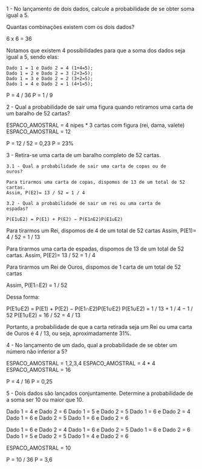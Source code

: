 1 - No lançamento de dois dados, calcule a probabilidade de se obter
soma igual a 5.

Quantas combinações existem com os dois dados?

6 x 6 = 36

Notamos que existem 4 possibilidades para que a soma dos dados seja igual a 5, sendo elas:

    Dado 1 = 1 e Dado 2 = 4 (1+4=5);
    Dado 1 = 2 e Dado 2 = 3 (2+3=5);
    Dado 1 = 3 e Dado 2 = 2 (3+2=5);
    Dado 1 = 4 e Dado 2 = 1 (4+1=5);

P = 4 / 36
P = 1 / 9

2 - Qual a probabilidade de sair uma figura quando retiramos uma
carta de um baralho de 52 cartas?

ESPACO_AMOSTRAL = 4 nipes \* 3 cartas com figura (rei, dama, valete)
ESPACO_AMOSTRAL = 12

P = 12 / 52 = 0,23
P = 23%

3 - Retira-se uma carta de um baralho completo de 52 cartas.

    3.1 - Qual a probabilidade de sair uma carta de copas ou de
    ouros?

    Para tirarmos uma carta de copas, dispomos de 13 de um total de 52 cartas.
    Assim, P(E2)= 13 / 52 = 1 / 4

    3.2 - Qual a probabilidade de sair um rei ou uma carta de
    espadas?

`P(E1∪E2) = P(E1) + P(E2) − P(E1∩E2)P(E1∪E2)`

Para tirarmos um Rei, dispomos de 4 de um total de 52 cartas
Assim, P(E1)= 4 / 52 = 1 / 13

Para tirarmos uma carta de espadas, dispomos de 13 de um total de 52 cartas.
Assim, P(E2)= 13 / 52 = 1 / 4

Para tirarmos um Rei de Ouros, dispomos de 1 carta de um total de 52 cartas

Assim, P(E1∩E2) = 1 / 52

Dessa forma:

P(E1∪E2) = P(E1) + P(E2) − P(E1∩E2)P(E1∪E2)
P(E1∪E2) = 1 / 13 + 1 / 4 − 1 / 52
P(E1∪E2) = 16 / 52 = 4 / 13

Portanto, a probabilidade de que a carta retirada seja um Rei ou uma carta de Ouros é 4 / 13, ou seja, aproximadamente 31%.

4 - No lançamento de um dado, qual a probabilidade de se obter um
número não inferior a 5?

ESPACO_AMOSTRAL = 1,2,3,4
ESPACO_AMOSTRAL = 4 \* 4
ESPACO_AMOSTRAL = 16

P = 4 / 16
P = 0,25

5 - Dois dados são lançados conjuntamente. Determine a
probabilidade de a soma ser 10 ou maior que 10.

Dado 1 = 4 e Dado 2 = 6
Dado 1 = 5 e Dado 2 = 5
Dado 1 = 6 e Dado 2 = 4
Dado 1 = 6 e Dado 2 = 5
Dado 1 = 6 e Dado 2 = 6

Dado 1 = 6 e Dado 2 = 4
Dado 1 = 6 e Dado 2 = 5
Dado 1 = 6 e Dado 2 = 6
Dado 1 = 5 e Dado 2 = 5
Dado 1 = 4 e Dado 2 = 6

ESPACO_AMOSTRAL = 10

P = 10 / 36
P = 3,6
